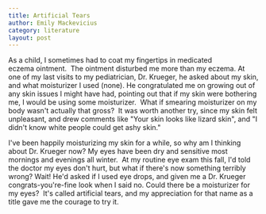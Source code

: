 ```yaml
---
title: Artificial Tears
author: Emily Mackevicius
category: literature
layout: post
---
```


As a child, I sometimes had to coat my fingertips in medicated eczema ointment.  The ointment disturbed me more than my eczema. At one of my last visits to my pediatrician, Dr. Krueger, he asked about my skin, and what moisturizer I used (none). He congratulated me on growing out of any skin issues I might have had, pointing out that if my skin were bothering me, I would be using some moisturizer.  What if smearing moisturizer on my body wasn't actually that gross?  It was worth another try, since my skin felt unpleasant, and drew comments like "Your skin looks like lizard skin", and "I didn't know white people could get ashy skin."

I've been happily moisturizing my skin for a while, so why am I thinking about Dr. Krueger now? My eyes have been dry and sensitive most mornings and evenings all winter.  At my routine eye exam this fall, I'd told the doctor my eyes don't hurt, but what if there's now something terribly wrong? Wait! He'd asked if I used eye drops, and given me a Dr. Krueger congrats-you're-fine look when I said no. Could there be a moisturizer for my eyes?  It's called artificial tears, and my appreciation for that name as a title gave me the courage to try it. 
